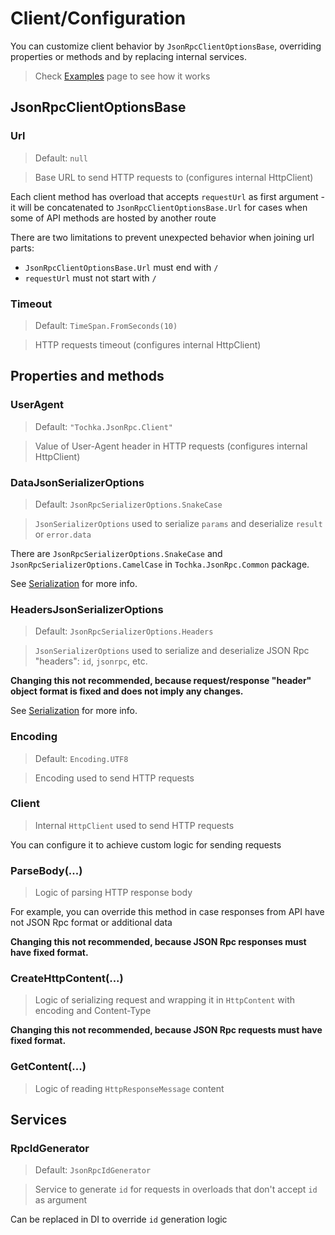 # Client/Configuration

You can customize client behavior by `JsonRpcClientOptionsBase`, overriding properties or methods and by replacing internal services.

> Check [Examples](examples) page to see how it works

## JsonRpcClientOptionsBase

### Url

> Default: `null`

> Base URL to send HTTP requests to (configures internal HttpClient)

Each client method has overload that accepts `requestUrl` as first argument - it will be concatenated to `JsonRpcClientOptionsBase.Url` for cases when some of API methods are hosted by another route

There are two limitations to prevent unexpected behavior when joining url parts:
 - `JsonRpcClientOptionsBase.Url` must end with `/`
 - `requestUrl` must not start with `/`

### Timeout

> Default: `TimeSpan.FromSeconds(10)`

> HTTP requests timeout (configures internal HttpClient)

## Properties and methods

### UserAgent

> Default: `"Tochka.JsonRpc.Client"`

> Value of User-Agent header in HTTP requests (configures internal HttpClient)

### DataJsonSerializerOptions

> Default: `JsonRpcSerializerOptions.SnakeCase`

> `JsonSerializerOptions` used to serialize `params` and deserialize `result` or `error.data`

There are `JsonRpcSerializerOptions.SnakeCase` and `JsonRpcSerializerOptions.CamelCase` in `Tochka.JsonRpc.Common` package.

See [Serialization](serialization) for more info.

### HeadersJsonSerializerOptions

> Default: `JsonRpcSerializerOptions.Headers`

> `JsonSerializerOptions` used to serialize and deserialize JSON Rpc "headers": `id`, `jsonrpc`, etc.

**Changing this not recommended, because request/response "header" object format is fixed and does not imply any changes.**

See [Serialization](serialization) for more info.

### Encoding

> Default: `Encoding.UTF8`

> Encoding used to send HTTP requests

### Client

> Internal `HttpClient` used to send HTTP requests

You can configure it to achieve custom logic for sending requests

### ParseBody(...)

> Logic of parsing HTTP response body

For example, you can override this method in case responses from API have not JSON Rpc format or additional data

**Changing this not recommended, because JSON Rpc responses must have fixed format.**

### CreateHttpContent(...)

> Logic of serializing request and wrapping it in `HttpContent` with encoding and Content-Type

**Changing this not recommended, because JSON Rpc requests must have fixed format.**

### GetContent(...)

> Logic of reading `HttpResponseMessage` content

## Services

### RpcIdGenerator

> Default: `JsonRpcIdGenerator`

> Service to generate `id` for requests in overloads that don't accept `id` as argument

Can be replaced in DI to override `id` generation logic
